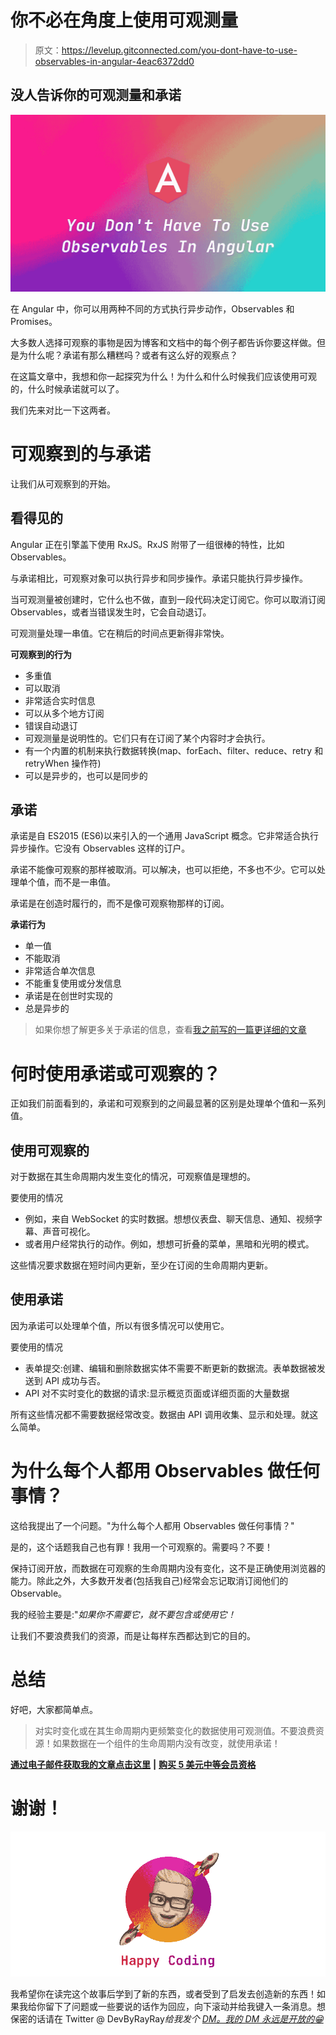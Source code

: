 # 你不必在角度上使用可观测量

> 原文：<https://levelup.gitconnected.com/you-dont-have-to-use-observables-in-angular-4eac6372dd0>

## 没人告诉你的可观测量和承诺

![](img/7faefb87a08d3d768a1705e4e1f264cd.png)

在 Angular 中，你可以用两种不同的方式执行异步动作，Observables 和 Promises。

大多数人选择可观察的事物是因为博客和文档中的每个例子都告诉你要这样做。但是为什么呢？承诺有那么糟糕吗？或者有这么好的观察点？

在这篇文章中，我想和你一起探究为什么！为什么和什么时候我们应该使用可观的，什么时候承诺就可以了。

我们先来对比一下这两者。

# 可观察到的与承诺

让我们从可观察到的开始。

## 看得见的

Angular 正在引擎盖下使用 RxJS。RxJS 附带了一组很棒的特性，比如 Observables。

与承诺相比，可观察对象可以执行异步和同步操作。承诺只能执行异步操作。

当可观测量被创建时，它什么也不做，直到一段代码决定订阅它。你可以取消订阅 Observables，或者当错误发生时，它会自动退订。

可观测量处理一串值。它在稍后的时间点更新得非常快。

**可观察到的行为**

*   多重值
*   可以取消
*   非常适合实时信息
*   可以从多个地方订阅
*   错误自动退订
*   可观测量是说明性的。它们只有在订阅了某个内容时才会执行。
*   有一个内置的机制来执行数据转换(map、forEach、filter、reduce、retry 和 retryWhen 操作符)
*   可以是异步的，也可以是同步的

## 承诺

承诺是自 ES2015 (ES6)以来引入的一个通用 JavaScript 概念。它非常适合执行异步操作。它没有 Observables 这样的订户。

承诺不能像可观察的那样被取消。可以解决，也可以拒绝，不多也不少。它可以处理单个值，而不是一串值。

承诺是在创造时履行的，而不是像可观察物那样的订阅。

**承诺行为**

*   单一值
*   不能取消
*   非常适合单次信息
*   不能重复使用或分发信息
*   承诺是在创世时实现的
*   总是异步的

> 如果你想了解更多关于承诺的信息，查看[我之前写的一篇更详细的文章](https://hasnode.byrayray.dev/how-promises-actually-work-in-javascript-1c80b1af7193)

# 何时使用承诺或可观察的？

正如我们前面看到的，承诺和可观察到的之间最显著的区别是处理单个值和一系列值。

## 使用可观察的

对于数据在其生命周期内发生变化的情况，可观察值是理想的。

要使用的情况

*   例如，来自 WebSocket 的实时数据。想想仪表盘、聊天信息、通知、视频字幕、声音可视化。
*   或者用户经常执行的动作。例如，想想可折叠的菜单，黑暗和光明的模式。

这些情况要求数据在短时间内更新，至少在订阅的生命周期内更新。

## 使用承诺

因为承诺可以处理单个值，所以有很多情况可以使用它。

要使用的情况

*   表单提交:创建、编辑和删除数据实体不需要不断更新的数据流。表单数据被发送到 API 成功与否。
*   API 对不实时变化的数据的请求:显示概览页面或详细页面的大量数据

所有这些情况都不需要数据经常改变。数据由 API 调用收集、显示和处理。就这么简单。

# 为什么每个人都用 Observables 做任何事情？

这给我提出了一个问题。"为什么每个人都用 Observables 做任何事情？"

是的，这个话题我自己也有罪！我用一个可观察的。需要吗？不要！

保持订阅开放，而数据在可观察的生命周期内没有变化，这不是正确使用浏览器的能力。除此之外，大多数开发者(包括我自己)经常会忘记取消订阅他们的 Observable。

我的经验主要是:"*如果你不需要它，就不要包含或使用它！*

让我们不要浪费我们的资源，而是让每样东西都达到它的目的。

# 总结

好吧，大家都简单点。

> 对实时变化或在其生命周期内更频繁变化的数据使用可观测值。不要浪费资源！如果数据在一个组件的生命周期内没有改变，就使用承诺！

[**通过电子邮件获取我的文章点击这里**](https://blog.byrayray.dev/subscribe) **|** [**购买 5 美元中等会员资格**](https://blog.byrayray.dev/membership)

# 谢谢！

![](img/a3f6aefd6b24bb02460d5a7ce468835f.png)

我希望你在读完这个故事后学到了新的东西，或者受到了启发去创造新的东西！如果我给你留下了问题或一些要说的话作为回应，向下滚动并给我键入一条消息。想保密的话请在 Twitter @ DevByRayRay*给我发个* [*DM。我的 DM 永远是开放的😁*](https://twitter.com/@devbyrayray)